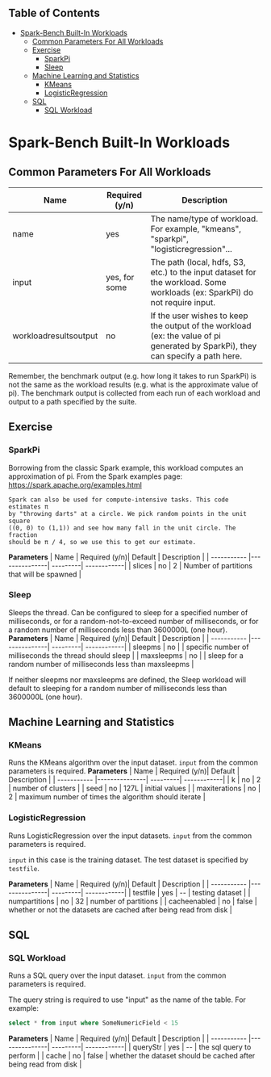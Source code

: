<!-- START doctoc generated TOC please keep comment here to allow auto update -->
<!-- DON'T EDIT THIS SECTION, INSTEAD RE-RUN doctoc TO UPDATE -->
## Table of Contents

- [Spark-Bench Built-In Workloads](#spark-bench-built-in-workloads)
  - [Common Parameters For All Workloads](#common-parameters-for-all-workloads)
  - [Exercise](#exercise)
    - [SparkPi](#sparkpi)
    - [Sleep](#sleep)
  - [Machine Learning and Statistics](#machine-learning-and-statistics)
    - [KMeans](#kmeans)
    - [LogisticRegression](#logisticregression)
  - [SQL](#sql)
    - [SQL Workload](#sql-workload)

<!-- END doctoc generated TOC please keep comment here to allow auto update -->

# Spark-Bench Built-In Workloads

## Common Parameters For All Workloads

| Name        | Required (y/n)| Description  |
| ------------- |-------------| -----|
| name       | yes | The name/type of workload. For example, "kmeans", "sparkpi", "logisticregression"... | 
| input      | yes, for some | The path (local, hdfs, S3, etc.) to the input dataset for the workload. Some workloads (ex: SparkPi) do not require input. |
| workloadresultsoutput | no | If the user wishes to keep the output of the workload (ex: the value of pi generated by SparkPi), they can specify a path here. |

Remember, the benchmark output (e.g. how long it takes to run SparkPi) is not the same as the workload results (e.g. what is the approximate value of pi).
The benchmark output is collected from each run of each workload and output to a path specified by the suite.

## Exercise

### SparkPi

Borrowing from the classic Spark example, this workload computes an approximation of pi.
From the Spark examples page: <https://spark.apache.org/examples.html>
```
Spark can also be used for compute-intensive tasks. This code estimates π 
by "throwing darts" at a circle. We pick random points in the unit square 
((0, 0) to (1,1)) and see how many fall in the unit circle. The fraction 
should be π / 4, so we use this to get our estimate.
```
**Parameters**
| Name        | Required (y/n)| Default  | Description |
| ----------- |---------------| ---------| ------------|
| slices      | no | 2 | Number of partitions that will be spawned | 


### Sleep

Sleeps the thread. Can be configured to sleep for 
a specified number of milliseconds,
or for a random-not-to-exceed number of milliseconds, 
or for a random  number of milliseconds less than 3600000L (one hour).
**Parameters**
| Name        | Required (y/n)| Default  | Description |
| ----------- |---------------| ---------| ------------|
| sleepms     | no |  | specific number of milliseconds the thread should sleep |
| maxsleepms  | no |  | sleep for a random number of milliseconds less than maxsleepms |

If neither sleepms nor maxsleepms are defined, the Sleep workload will default to sleeping 
for a random number of milliseconds less than 3600000L (one hour).

## Machine Learning and Statistics

### KMeans

Runs the KMeans algorithm over the input dataset. `input` from the common parameters is required.
**Parameters**
| Name        | Required (y/n)| Default  | Description |
| ----------- |---------------| ---------| ------------|
| k     | no | 2 | number of clusters |
| seed  | no | 127L | initial values |
| maxiterations  | no | 2 | maximum number of times the algorithm should iterate |

### LogisticRegression

Runs LogisticRegression over the input datasets. `input` from the common parameters is required.

`input` in this case is the training dataset. The test dataset is specified by `testfile`.

**Parameters**
| Name        | Required (y/n)| Default  | Description |
| ----------- |---------------| ---------| ------------|
| testfile       | yes | --    | testing dataset |
| numpartitions  | no  | 32    | number of partitions |
| cacheenabled   | no  | false | whether or not the datasets are cached after being read from disk |


## SQL 

### SQL Workload
Runs a SQL query over the input dataset. `input` from the common parameters is required.

The query string is required to use "input" as the name of the table. For example:
```sql
select * from input where SomeNumericField < 15
```

**Parameters**
| Name        | Required (y/n)| Default  | Description |
| ----------- |---------------| ---------| ------------|
| queryStr     | yes          | --    | the sql query to perform |
| cache        | no           | false | whether the dataset should be cached after being read from disk |

